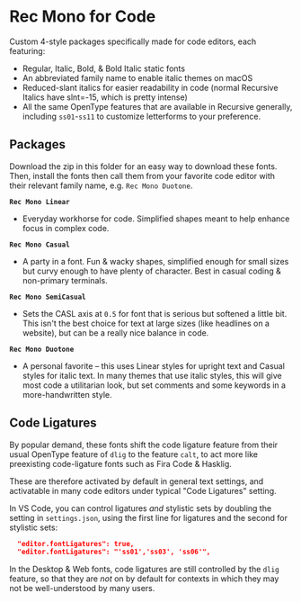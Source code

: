 # Rec Mono for Code

Custom 4-style packages specifically made for code editors, each featuring:
- Regular, Italic, Bold, & Bold Italic static fonts
- An abbreviated family name to enable italic themes on macOS
- Reduced-slant italics for easier readability in code (normal Recursive Italics have slnt=-15, which is pretty intense)
- All the same OpenType features that are available in Recursive generally, including `ss01`-`ss11` to customize letterforms to your preference.


## Packages

Download the zip in this folder for an easy way to download these fonts. Then, install the fonts then call them from your favorite code editor with their relevant family name, e.g. `Rec Mono Duotone`.

**`Rec Mono Linear`**
- Everyday workhorse for code. Simplified shapes meant to help enhance focus in complex code.

**`Rec Mono Casual`**
- A party in a font. Fun & wacky shapes, simplified enough for small sizes but curvy enough to have plenty of character. Best in casual coding & non-primary terminals.

**`Rec Mono SemiCasual`**
- Sets the CASL axis at `0.5` for font that is serious but softened a little bit. This isn't the best choice for text at large sizes (like headlines on a website), but can be a really nice balance in code.

**`Rec Mono Duotone`**
- A personal favorite – this uses Linear styles for upright text and Casual styles for italic text. In many themes that use italic styles, this will give most code a utilitarian look, but set comments and some keywords in a more-handwritten style.


## Code Ligatures

By popular demand, these fonts shift the code ligature feature from their usual OpenType feature of `dlig` to the feature `calt`, to act more like preexisting code-ligature fonts such as Fira Code & Hasklig.

These are therefore activated by default in general text settings, and activatable in many code editors under typical "Code Ligatures" setting.

In VS Code, you can control ligatures *and* stylistic sets by doubling the setting in `settings.json`, using the first line for ligatures and the second for stylistic sets:

```json
  "editor.fontLigatures": true,
  "editor.fontLigatures": "'ss01','ss03', 'ss06'",
```

In the Desktop & Web fonts, code ligatures are still controlled by the `dlig` feature, so that they are *not* on by default for contexts in which they may not be well-understood by many users.
